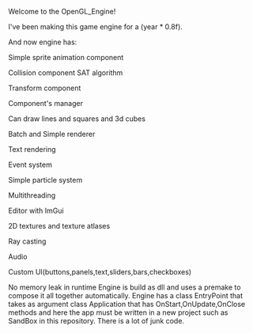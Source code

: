 Welcome to the OpenGL_Engine!

I've been making this game engine for a (year * 0.8f).

And now engine has:

Simple sprite animation component

Collision component SAT algorithm

Transform component

Component's manager

Can draw lines and squares and 3d cubes

Batch and Simple renderer

Text rendering

Event system

Simple particle system

Multithreading

Editor with ImGui

2D textures and texture atlases

Ray casting

Audio

Custom UI(buttons,panels,text,sliders,bars,checkboxes)


No memory leak in runtime
Engine is build as dll and uses a premake to compose it all together automatically. Engine has a class EntryPoint that takes as argument class Application that has OnStart,OnUpdate,OnClose methods and here the app must be written in a new project such as SandBox in this repository. There is a lot of junk code.
